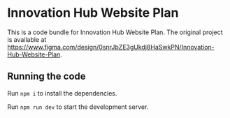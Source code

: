 
  # Innovation Hub Website Plan

  This is a code bundle for Innovation Hub Website Plan. The original project is available at https://www.figma.com/design/0snrJbZE3gUkdj8HaSwkPN/Innovation-Hub-Website-Plan.

  ## Running the code

  Run `npm i` to install the dependencies.

  Run `npm run dev` to start the development server.
  